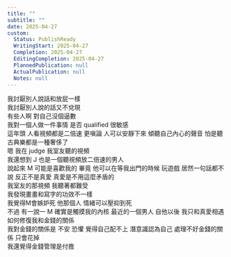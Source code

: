 ```yaml
---  
title: ""  
subtitle: ""  
date: 2025-04-27  
custom:  
  Status: PublishReady  
  WritingStart: 2025-04-27  
  Completion: 2025-04-27  
  EditingCompletion: 2025-04-27  
  PlannedPublication: null  
  ActualPublication: null  
  Notes: null  
---          
```

我討厭別人說話和放屁一樣          
我討厭別人說的話又不兌現        
有些人啊 對自己沒個逼數        
我對一個人做一件事情 是否 qualified 很敏感          
這年頭 人看視頻都是二倍速 更嗔論 人可以安靜下來 傾聽自己內心的聲音 怕是聽古典樂都是一種奢侈了           
嗯 我在 judge 我室友聽的視頻          
我還想到 J 也是一個聽視頻放二倍速的男人          
說起來 M 可能是喜歡我的 畢竟 他可以在等我出門的時候 玩遊戲 居然一句話都不說 反正不是真愛 真愛是不用這麼矛盾的          
我室友的那視頻 我聽著都難受           
我發現畫畫和寫字的功效不一樣           
我覺得M會嫉妒死 他那個人 情緒可以壓抑到死           
不過 有一說一 M 確實是觸摸我的內核 最近的一個男人 自他以後 我只和真愛相遇           
如何修復我和金錢的關係          
我對金錢的關係是 不安 恐懼 覺得自己配不上 潛意識認為自己 處理不好金錢的關係 只會花掉          
我還覺得金錢管理是付擔          
      
